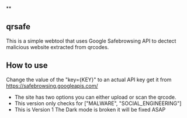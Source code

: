 **

## qrsafe


This is a simple webtool that uses Google  Safebrowsing API to dectect malicious website extracted from qrcodes.
## How to use
Change the value of the "key={KEY}" to an actual API key get it from https://safebrowsing.googleapis.com/

 - The site has two options you can either upload or scan the qrcode.
 - This version only checks for ["MALWARE", "SOCIAL_ENGINEERING"]
 - This is Version 1 The Dark mode is broken it will be fixed ASAP
 
